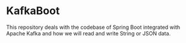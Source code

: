 # KafkaBoot
This repository deals with the codebase of Spring Boot integrated with Apache Kafka and how we will read and write String or JSON data.
